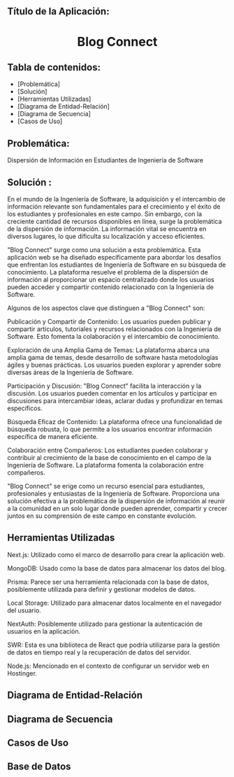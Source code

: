 
## Título de la Aplicación: 
<h1 align="center"> Blog Connect</h1>

## Tabla de contenidos:
- [Problemática]
- [Solución]
- [Herramientas Utilizadas]
- [Diagrama de Entidad-Relación]
- [Diagrama de Secuencia]
- [Casos de Uso]


## Problemática: 
Dispersión de Información en Estudiantes de Ingeniería de Software

## Solución :

En el mundo de la Ingeniería de Software, la adquisición y el intercambio de información relevante son fundamentales para el crecimiento y el éxito de los estudiantes y profesionales en este campo. Sin embargo, con la creciente cantidad de recursos disponibles en línea, surge la problemática de la dispersión de información. La información vital se encuentra en diversos lugares, lo que dificulta su localización y acceso eficientes.

"Blog Connect" surge como una solución a esta problemática. Esta aplicación web se ha diseñado específicamente para abordar los desafíos que enfrentan los estudiantes de Ingeniería de Software en su búsqueda de conocimiento. La plataforma resuelve el problema de la dispersión de información al proporcionar un espacio centralizado donde los usuarios pueden acceder y compartir contenido relacionado con la Ingeniería de Software.

Algunos de los aspectos clave que distinguen a "Blog Connect" son:

Publicación y Compartir de Contenido: Los usuarios pueden publicar y compartir artículos, tutoriales y recursos relacionados con la Ingeniería de Software. Esto fomenta la colaboración y el intercambio de conocimiento.

Exploración de una Amplia Gama de Temas: La plataforma abarca una amplia gama de temas, desde desarrollo de software hasta metodologías ágiles y buenas prácticas. Los usuarios pueden explorar y aprender sobre diversas áreas de la Ingeniería de Software.

Participación y Discusión: "Blog Connect" facilita la interacción y la discusión. Los usuarios pueden comentar en los artículos y participar en discusiones para intercambiar ideas, aclarar dudas y profundizar en temas específicos.

Búsqueda Eficaz de Contenido: La plataforma ofrece una funcionalidad de búsqueda robusta, lo que permite a los usuarios encontrar información específica de manera eficiente.

Colaboración entre Compañeros: Los estudiantes pueden colaborar y contribuir al crecimiento de la base de conocimiento en el campo de la Ingeniería de Software. La plataforma fomenta la colaboración entre compañeros.

"Blog Connect" se erige como un recurso esencial para estudiantes, profesionales y entusiastas de la Ingeniería de Software. Proporciona una solución efectiva a la problemática de la dispersión de información al reunir a la comunidad en un solo lugar donde pueden aprender, compartir y crecer juntos en su comprensión de este campo en constante evolución.
## Herramientas Utilizadas
Next.js: Utilizado como el marco de desarrollo para crear la aplicación web.

MongoDB: Usado como la base de datos para almacenar los datos del blog.

Prisma: Parece ser una herramienta relacionada con la base de datos, posiblemente utilizada para definir y gestionar modelos de datos.

Local Storage: Utilizado para almacenar datos localmente en el navegador del usuario.

NextAuth: Posiblemente utilizado para gestionar la autenticación de usuarios en la aplicación.

SWR: Esta es una biblioteca de React que podría utilizarse para la gestión de datos en tiempo real y la recuperación de datos del servidor.

Node.js: Mencionado en el contexto de configurar un servidor web en Hostinger.

## Diagrama de Entidad-Relación
## Diagrama de Secuencia
## Casos de Uso
## Base de Datos
